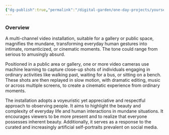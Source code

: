 ```yaml
---
{"dg-publish":true,"permalink":"/digital-garden/one-day-projects/yourself-reimagined/","tags":["one-day-projects"],"updated":"2023-12-18T22:26:39.000-07:00"}
---
```


### Overview
A multi-channel video installation, suitable for a gallery or public space, magnifies the mundane, transforming everyday human gestures into intimate, romanticized, or cinematic moments. The tone could range from serious to amusingly absurd.

Positioned in a public area or gallery, one or more video cameras use machine learning to capture close-up shots of individuals engaging in ordinary activities like walking past, waiting for a bus, or sitting on a bench. These shots are then replayed in slow motion, with dramatic editing, music or across multiple screens, to create a cinematic experience from ordinary moments.

The installation adopts a voyeuristic yet appreciative and respectful approach to observing people. It aims to highlight the beauty and complexity of everyday life and human interactions in mundane situations. It encourages viewers to be more present and to realize that everyone possesses inherent beauty. Additionally, it serves as a response to the curated and increasingly artificial self-portraits prevalent on social media.